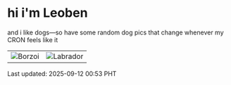 # hi i'm Leoben

and i like dogs—so have some random dog pics that change whenever my CRON feels like it

|  |  |
|--------|----------|
| ![Borzoi](https://random-dog-vercel.vercel.app/api/random-borzoi?v=1757609586) | ![Labrador](https://random-dog-vercel.vercel.app/api/random-labrador?v=1757609586) |

Last updated: 2025-09-12 00:53 PHT
